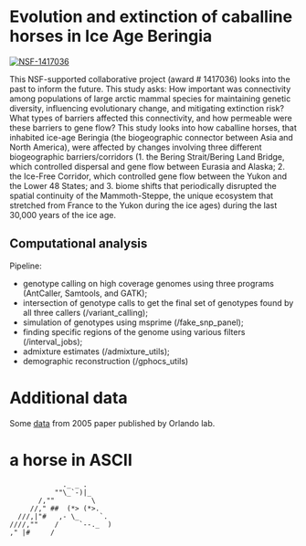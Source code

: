 # Evolution and extinction of caballine horses in Ice Age Beringia
[![NSF-1417036](https://img.shields.io/badge/NSF-1417036-blue.svg)](https://www.nsf.gov/awardsearch/showAward?AWD_ID=1417036)
   
   
This NSF-supported collaborative project (award # 1417036) looks into the past to inform the future. 
This study asks: How important was connectivity among populations of large arctic mammal species for maintaining genetic diversity, influencing evolutionary change, and mitigating extinction risk? What types of barriers affected this connectivity, and how permeable were these barriers to gene flow? This study looks into how caballine horses, that inhabited ice-age Beringia (the biogeographic connector between Asia and North America), were affected by changes involving three different biogeographic barriers/corridors (1. the Bering Strait/Bering Land Bridge, which controlled dispersal and gene flow between Eurasia and Alaska; 2. the Ice-Free Corridor, which controlled gene flow between the Yukon and the Lower 48 States; and 3. biome shifts that periodically disrupted the spatial continuity of the Mammoth-Steppe, the unique ecosystem that stretched from France to the Yukon during the ice ages) during the last 30,000 years of the ice age.

## Computational analysis
Pipeline:
* genotype calling on high coverage genomes using three programs (AntCaller, Samtools, and GATK);
* intersection of genotype calls to get the final set of genotypes found by all three callers (/variant_calling);
* simulation of genotypes using msprime (/fake_snp_panel);
* finding specific regions of the genome using various filters (/interval_jobs);
* admixture estimates (/admixture_utils);
* demographic reconstruction (/gphocs_utils)

# Additional data

Some [data](http://geogenetics.ku.dk/publications/middle-pleistocene-omics) from 2005 paper published by Orlando lab.

# a horse in ASCII

```
             ._ _ .
           ""\_`-)|_
       /,""         \ 
     //," ##  (*> (*>. 
  ///,|"#   ,- \_     `.
////,""    /     `--._  )
," |# 	  /
```

